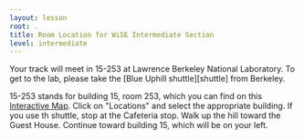 ```yaml
---
layout: lesson
root: .
title: Room Location for WiSE Intermediate Section
level: intermediate
---
```


<div class="toc" markdown="1">
Your track will meet in 15-253 at Lawrence Berkeley National Laboratory. 
To get to the lab, please take the [Blue Uphill shuttle][shuttle] from Berkeley.

15-253 stands for building 15, room 253, which you can find on this [Interactive 
Map][map].  Click on "Locations" and select the appropriate building.  If you 
use th shuttle, stop at the Cafeteria stop. Walk up the hill toward the Guest 
House. Continue toward building 15, which will be on your left.

[shuttle]: http://www.lbl.gov/Workplace/Facilities/Support/Busses/off-site_blue.html 
"Uphill Shuttle"
[map]: http://map.lbl.gov/#UMAP_2012091840117 "Interactive Map"
</div>
